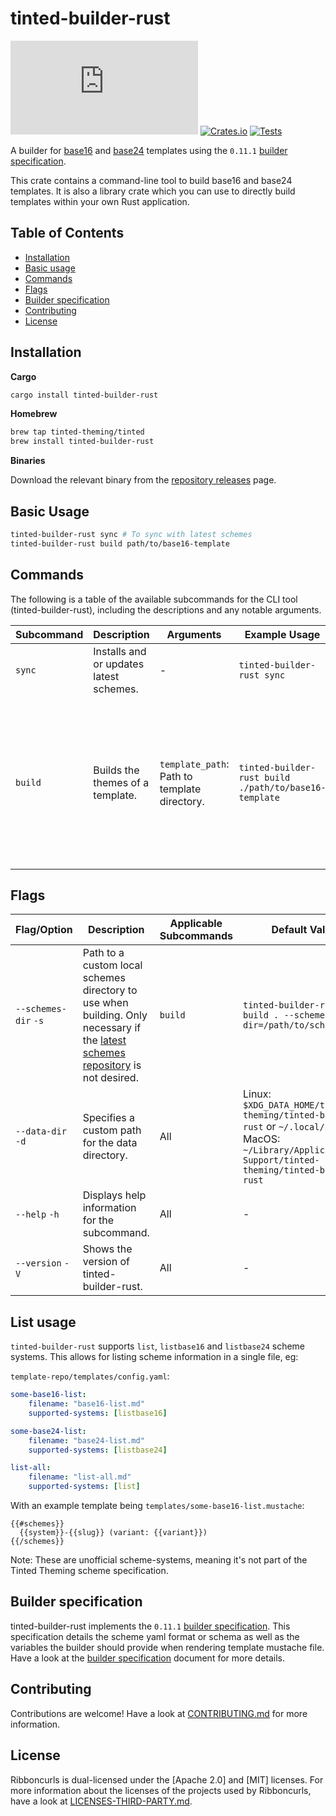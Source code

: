 # tinted-builder-rust

[![Matrix Chat](https://img.shields.io/matrix/tinted-theming:matrix.org)](https://matrix.to/#/#tinted-theming:matrix.org)
[![Crates.io](https://img.shields.io/crates/v/tinted-builder-rust.svg)](https://crates.io/crates/tinted-builder-rust)
[![Tests](https://github.com/tinted-theming/tinted-builder-rust/actions/workflows/ci.yml/badge.svg)](https://github.com/tinted-theming/tinted-builder-rust/actions/workflows/ci.yml)

A builder for [base16] and [base24] templates using the `0.11.1`
[builder specification].

This crate contains a command-line tool to build base16 and base24
templates. It is also a library crate which you can use to directly
build templates within your own Rust application.

## Table of Contents

- [Installation](#installation)
- [Basic usage](#basic-usage)
- [Commands](#commands)
- [Flags](#flags)
- [Builder specification](#builder-specification)
- [Contributing](#contributing)
- [License](#license)

## Installation

**Cargo**

```sh
cargo install tinted-builder-rust
```

**Homebrew**

```sh
brew tap tinted-theming/tinted
brew install tinted-builder-rust
```

**Binaries**

Download the relevant binary from the [repository releases] page.

## Basic Usage

```sh
tinted-builder-rust sync # To sync with latest schemes
tinted-builder-rust build path/to/base16-template
```

## Commands

The following is a table of the available subcommands for the CLI tool (tinted-builder-rust), including the descriptions and any notable arguments.

| Subcommand | Description                          | Arguments            | Example Usage                              | Flags |
|------------|--------------------------------------|----------------------|--------------------------------------------|-------|
| `sync`  | Installs and or updates latest schemes. | - | `tinted-builder-rust sync` | `--quiet` (silence stderr and stdout) |
| `build` | Builds the themes of a template. | `template_path`: Path to template directory. | `tinted-builder-rust build ./path/to/base16-template` | `--quiet` (silence stderr and stdout), `--sync` (equivalent of running `tinted-builder-rust sync` before `tinted-builder-rust build`) |

## Flags

| Flag/Option       | Description                             | Applicable Subcommands | Default Value | Example Usage                             |
|-------------------|-----------------------------------------|------------------------|---------------|-------------------------------------------|
| `--schemes-dir` `-s`   | Path to a custom local schemes directory to use when building. Only necessary if the [latest schemes repository] is not desired. | `build` | `tinted-builder-rust build . --schemes-dir=/path/to/schemes/dir` |
| `--data-dir` `-d`   | Specifies a custom path for the data directory. | All | Linux: `$XDG_DATA_HOME/tinted-theming/tinted-builder-rust` or `~/.local/share`. MacOS: `~/Library/Application\ Support/tinted-theming/tinted-builder-rust` | `tinted-builder-rust sync --data-dir /path/to/custom/data-dir` |
| `--help` `-h`     | Displays help information for the subcommand. | All | - | `tinted-builder-rust --help`, `tinted-builder-rust build --help`, etc |
| `--version` `-V`  | Shows the version of tinted-builder-rust. | All | - | `tinted-builder-rust --version` |

## List usage

`tinted-builder-rust` supports `list`, `listbase16` and `listbase24`
scheme systems. This allows for listing scheme information in a single
file, eg:

`template-repo/templates/config.yaml`:

```yaml
some-base16-list:
    filename: "base16-list.md"
    supported-systems: [listbase16]

some-base24-list:
    filename: "base24-list.md"
    supported-systems: [listbase24]

list-all:
    filename: "list-all.md"
    supported-systems: [list]
```

With an example template being `templates/some-base16-list.mustache`:

```text
{{#schemes}}
  {{system}}-{{slug}} (variant: {{variant}})
{{/schemes}}
```

Note: These are unofficial scheme-systems, meaning it's not
part of the Tinted Theming scheme specification.


## Builder specification

tinted-builder-rust implements the `0.11.1` [builder specification]. This
specification details the scheme yaml format or schema as well as the
variables the builder should provide when rendering template mustache
file. Have a look at the [builder specification] document for more
details.

## Contributing

Contributions are welcome! Have a look at [CONTRIBUTING.md] for more
information.

## License

Ribboncurls is dual-licensed under the [Apache 2.0] and [MIT] licenses.
For more information about the licenses of the projects used by
Ribboncurls, have a look at [LICENSES-THIRD-PARTY.md].

[latest schemes repository]: https://github.com/tinted-theming/schemes
[home repository]: https://github.com/tinted-theming/home
[builder specification]: https://github.com/tinted-theming/home/blob/main/builder.md
[base16]: https://github.com/tinted-theming/home/blob/main/styling.md
[base24]: https://github.com/tinted-theming/base24/blob/master/styling.md
[builder specification]: https://github.com/tinted-theming/home/blob/main/builder.md
[LICENSE]: LICENSE
[LICENSES-THIRD-PARTY.md]: LICENSES-THIRD-PARTY.md
[CONTRIBUTING.md]: CONTRIBUTING.md
[repository releases]: https://github.com/tinted-theming/tinted-builder-rust/releases/latest
